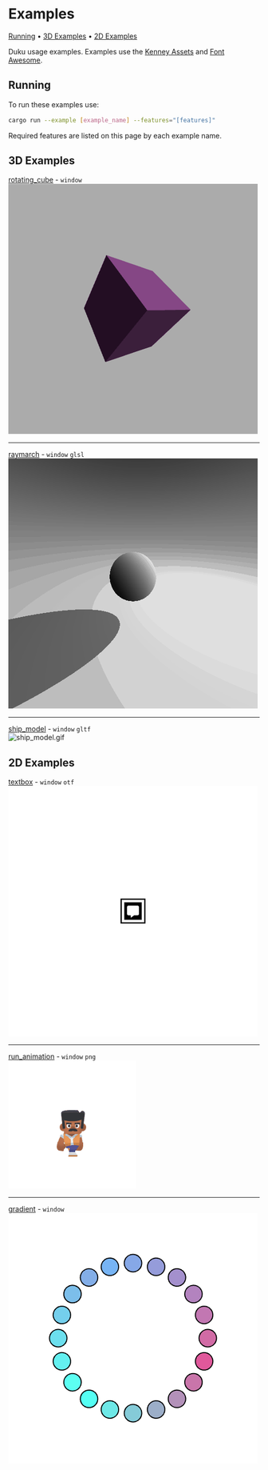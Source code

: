 # Examples

[Running](#running) • [3D Examples](#3d-examples) • [2D Examples](#2d-examples)

Duku usage examples. Examples use the [Kenney Assets] and [Font Awesome].

## Running

To run these examples use:

```bash
cargo run --example [example_name] --features="[features]"
```

Required features are listed on this page by each example name.

## 3D Examples

[rotating_cube](3d-examples/rotating_cube.rs) - `window`
<br>
![rotating_cube.gif](screenshots/rotating_cube.gif)

---

[raymarch](3d-examples/raymarch.rs) - `window` `glsl`
<br>
![raymarch.gif](screenshots/raymarch.gif)

---

[ship_model](3d-examples/ship_model.rs) - `window` `gltf`
<br>
![ship_model.gif](screenshots/ship_model.gif)

## 2D Examples

[textbox](2d-examples/textbox.rs) - `window` `otf`
<br>
![textbox.gif](screenshots/textbox.gif)

---

[run_animation](2d-examples/run_animation.rs) - `window` `png`
<br>
![run_animation.gif](screenshots/run_animation.gif)

---

[gradient](2d-examples/gradient.rs) - `window`
<br>
![gradient.png](screenshots/gradient.png)

[kenney assets]: https://www.kenney.nl/assets
[font awesome]: https://fontawesome.com/
